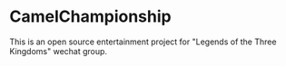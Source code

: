 # CamelChampionship
This is an open source entertainment project for "Legends of the Three Kingdoms" wechat group.

